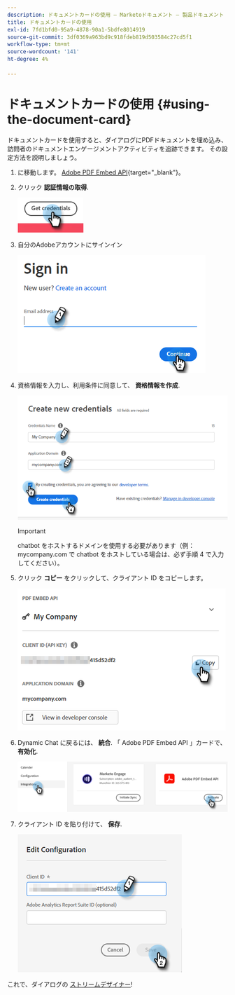 ```yaml
---
description: ドキュメントカードの使用 — Marketoドキュメント — 製品ドキュメント
title: ドキュメントカードの使用
exl-id: 7fd1bfd0-95a9-4878-90a1-5bdfe8014919
source-git-commit: 3df0369a963bd9c918fdeb819d503584c27cd5f1
workflow-type: tm+mt
source-wordcount: '141'
ht-degree: 4%

---
```


# ドキュメントカードの使用 {#using-the-document-card}

ドキュメントカードを使用すると、ダイアログにPDFドキュメントを埋め込み、訪問者のドキュメントエンゲージメントアクティビティを追跡できます。 その設定方法を説明しましょう。

1. に移動します。 [Adobe PDF Embed API](https://udp.adobe.io/document-services/apis/pdf-embed/){target=&quot;_blank&quot;}。

1. クリック **認証情報の取得**.

   ![](assets/using-the-document-card-1.png)

1. 自分のAdobeアカウントにサインイン

   ![](assets/using-the-document-card-2.png)

1. 資格情報を入力し、利用条件に同意して、 **資格情報を作成**.

   ![](assets/using-the-document-card-3.png)

   >[!IMPORTANT]
   >
   >chatbot をホストするドメインを使用する必要があります（例：mycompany.com で chatbot をホストしている場合は、必ず手順 4 で入力してください）。

1. クリック **コピー** をクリックして、クライアント ID をコピーします。

   ![](assets/using-the-document-card-4.png)

1. Dynamic Chat に戻るには、 **統合**. 「 Adobe PDF Embed API 」カードで、 **有効化**.

   ![](assets/using-the-document-card-5.png)

1. クライアント ID を貼り付けて、 **保存**.

   ![](assets/using-the-document-card-6.png)

これで、ダイアログの [ストリームデザイナー](/help/marketo/product-docs/demand-generation/dynamic-chat/dialogues/stream-designer.md)!
